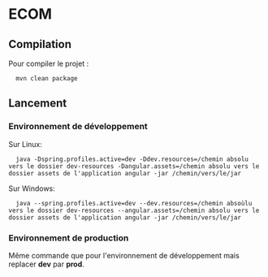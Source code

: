 # ECOM

## Compilation

Pour compiler le projet :

      mvn clean package

## Lancement

### Environnement de développement

Sur Linux:

      java -Dspring.profiles.active=dev -Ddev.resources=/chemin absolu vers le dossier dev-resources -Dangular.assets=/chemin absolu vers le dossier assets de l'application angular -jar /chemin/vers/le/jar

Sur Windows:

      java --spring.profiles.active=dev --dev.resources=/chemin absoùlu vers le dossier dev-resources --angular.assets=/chemin absolu vers le dossier assets de l'application angular -jar /chemin/vers/le/jar

### Environnement de production

Même commande que pour l'environnement de développement mais replacer **dev** par **prod**.
